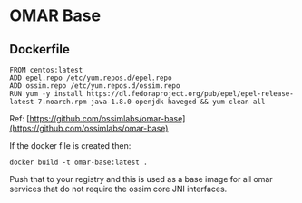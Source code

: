 # OMAR Base

## Dockerfile
```
FROM centos:latest
ADD epel.repo /etc/yum.repos.d/epel.repo
ADD ossim.repo /etc/yum.repos.d/ossim.repo
RUN yum -y install https://dl.fedoraproject.org/pub/epel/epel-release-latest-7.noarch.rpm java-1.8.0-openjdk haveged && yum clean all
```
Ref: [https://github.com/ossimlabs/omar-base](https://github.com/ossimlabs/omar-base)

If the docker file is created then:

`docker build -t omar-base:latest .`

Push that to your registry and this is used as a base image for all omar services that do not require the ossim core JNI interfaces.
